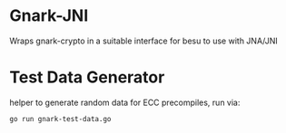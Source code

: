 # Gnark-JNI

Wraps gnark-crypto in a suitable interface for besu to use with JNA/JNI

# Test Data Generator

helper to generate random data for ECC precompiles, run via:

`go run gnark-test-data.go`
